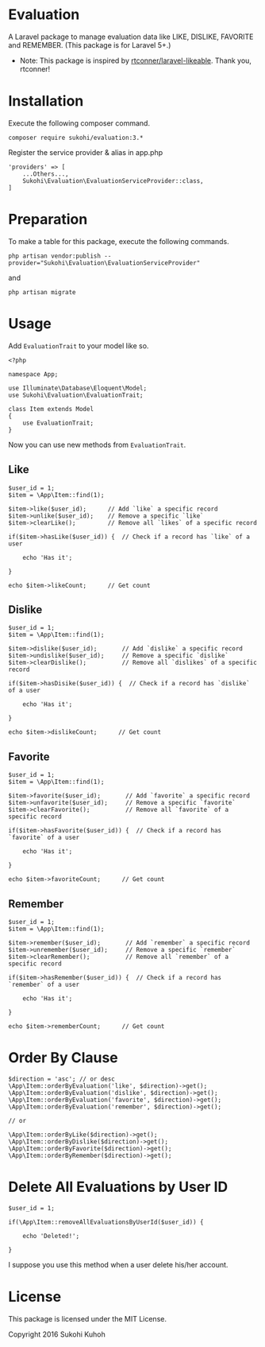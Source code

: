 # Evaluation
A Laravel package to manage evaluation data like LIKE, DISLIKE, FAVORITE and REMEMBER.
(This package is for Laravel 5+.)  

* Note: This package is inspired by [rtconner/laravel-likeable](https://github.com/rtconner/laravel-likeable). Thank you, rtconner!

# Installation

Execute the following composer command.

    composer require sukohi/evaluation:3.*

Register the service provider & alias in app.php

    'providers' => [
        ...Others...,  
        Sukohi\Evaluation\EvaluationServiceProvider::class,
    ]

# Preparation

To make a table for this package, execute the following commands.

    php artisan vendor:publish --provider="Sukohi\Evaluation\EvaluationServiceProvider"

and

    php artisan migrate

# Usage

Add `EvaluationTrait` to your model like so.

    <?php
    
    namespace App;
    
    use Illuminate\Database\Eloquent\Model;
    use Sukohi\Evaluation\EvaluationTrait;
    
    class Item extends Model
    {
        use EvaluationTrait;
    }

Now you can use new methods from `EvaluationTrait`.

## Like

    $user_id = 1;
    $item = \App\Item::find(1);
    
    $item->like($user_id);      // Add `like` a specific record
    $item->unlike($user_id);    // Remove a specific `like`
    $item->clearLike();         // Remove all `likes` of a specific record

    if($item->hasLike($user_id)) {  // Check if a record has `like` of a user

        echo 'Has it';

    }

    echo $item->likeCount;      // Get count
    
## Dislike

    $user_id = 1;
    $item = \App\Item::find(1);
    
    $item->dislike($user_id);       // Add `dislike` a specific record
    $item->undislike($user_id);     // Remove a specific `dislike`
    $item->clearDislike();          // Remove all `dislikes` of a specific record

    if($item->hasDisike($user_id)) {  // Check if a record has `dislike` of a user

        echo 'Has it';

    }

    echo $item->dislikeCount;      // Get count

## Favorite

    $user_id = 1;
    $item = \App\Item::find(1);
    
    $item->favorite($user_id);       // Add `favorite` a specific record
    $item->unfavorite($user_id);     // Remove a specific `favorite`
    $item->clearFavorite();          // Remove all `favorite` of a specific record

    if($item->hasFavorite($user_id)) {  // Check if a record has `favorite` of a user

        echo 'Has it';

    }

    echo $item->favoriteCount;      // Get count

## Remember

    $user_id = 1;
    $item = \App\Item::find(1);
    
    $item->remember($user_id);       // Add `remember` a specific record
    $item->unremember($user_id);     // Remove a specific `remember`
    $item->clearRemember();          // Remove all `remember` of a specific record

    if($item->hasRemember($user_id)) {  // Check if a record has `remember` of a user

        echo 'Has it';

    }

    echo $item->rememberCount;      // Get count

# Order By Clause

    $direction = 'asc'; // or desc
    \App\Item::orderByEvaluation('like', $direction)->get();
    \App\Item::orderByEvaluation('dislike', $direction)->get();
    \App\Item::orderByEvaluation('favorite', $direction)->get();
    \App\Item::orderByEvaluation('remember', $direction)->get();

    // or
    
    \App\Item::orderByLike($direction)->get();
    \App\Item::orderByDislike($direction)->get();
    \App\Item::orderByFavorite($direction)->get();
    \App\Item::orderByRemember($direction)->get();

# Delete All Evaluations by User ID

    $user_id = 1;

    if(\App\Item::removeAllEvaluationsByUserId($user_id)) {

        echo 'Deleted!';

    }

I suppose you use this method when a user delete his/her account. 

# License

This package is licensed under the MIT License.

Copyright 2016 Sukohi Kuhoh